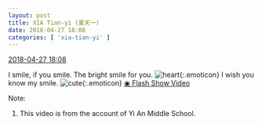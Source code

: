 ```yaml
---
layout: post
title: XIA Tian-yi (夏天一)
date: 2018-04-27 18:08
categories: [ 'xia-tian-yi' ]
---
```


<div class="weibo-info">
  <a href="https://weibo.com/6286030291/Ge2XA5Qoy">2018-04-27 18:08</a>
</div>

I smile, if you smile. The bright smile for you. ![heart](https://img.t.sinajs.cn/t4/appstyle/expression/ext/normal/8a/2018new_xin_org.png){:.emoticon} I wish you know my smile. ![cute](https://img.t.sinajs.cn/t4/appstyle/expression/ext/normal/09/2018new_keai_org.png){:.emoticon}  [◉ Flash Show Video](https://www.miaopai.com/show/Ro-TiIikyCY9LyXtGCxqpDPaBAveftJOesAQ8A__.htm)

<!-- more -->

Note:
1. This video is from the account of Yi An Middle School.
